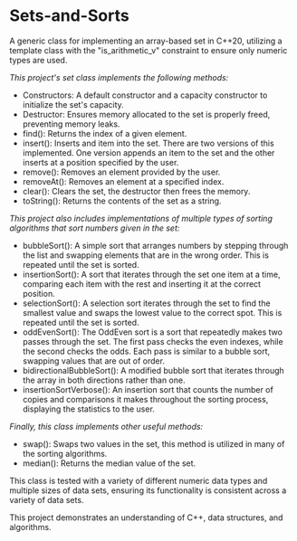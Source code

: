 # Sets-and-Sorts
A generic class for implementing an array-based set in C++20, utilizing a template class with the "is_arithmetic_v" constraint to ensure only numeric types are used.

*This project's set class implements the following methods:*

- Constructors: A default constructor and a capacity constructor to initialize the set's capacity.
- Destructor: Ensures memory allocated to the set is properly freed, preventing memory leaks.
- find(): Returns the index of a given element.
- insert(): Inserts and item into the set. There are two versions of this implemented. One version appends an item to the set and the other inserts at a position specified by the user.
- remove(): Removes an element provided by the user.
- removeAt(): Removes an element at a specified index.
- clear(): Clears the set, the destructor then frees the memory.
- toString(): Returns the contents of the set as a string.

*This project also includes implementations of multiple types of sorting algorithms that sort numbers given in the set:*

- bubbleSort(): A simple sort that arranges numbers by stepping through the list and swapping elements that are in the wrong order. This is repeated until the set is sorted.
- insertionSort(): A sort that iterates through the set one item at a time, comparing each item with the rest and inserting it at the correct position.
- selectionSort(): A selection sort iterates through the set to find the smallest value and swaps the lowest value to the correct spot. This is repeated until the set is sorted.
- oddEvenSort(): The OddEven sort is a sort that repeatedly makes two passes through the set. The first pass checks the even indexes, while the second checks the odds. Each pass is similar to a bubble sort, swapping values that are out of order.
- bidirectionalBubbleSort(): A modified bubble sort that iterates through the array in both directions rather than one.
- insertionSortVerbose(): An insertion sort that counts the number of copies and comparisons it makes throughout the sorting process, displaying the statistics to the user.

*Finally, this class implements other useful methods:*

- swap(): Swaps two values in the set, this method is utilized in many of the sorting algorithms.
- median(): Returns the median value of the set.

This class is tested with a variety of different numeric data types and multiple sizes of data sets, ensuring its functionality is consistent across a variety of data sets. 

This project demonstrates an understanding of C++, data structures, and algorithms.




